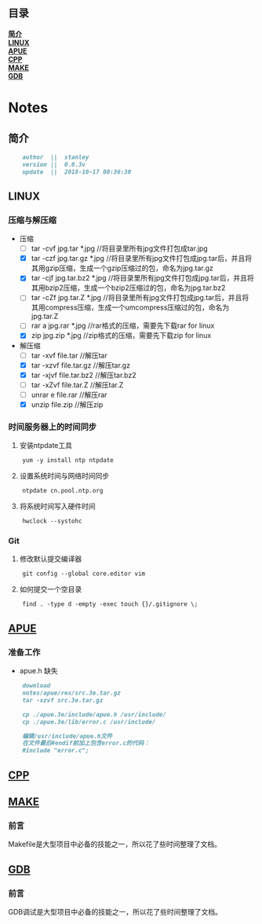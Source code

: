 **目录**
---

**[简介](#简介)**<br>
**[LINUX](#linux)**<br>
**[APUE](#apue)**<br>
**[CPP](#cpp)**<br>
**[MAKE](#make)**<br>
**[GDB](#gdb)**<br>

# Notes

## 简介
```markdown
    author  ||  stanley
    version ||  0.0.3v
    update  ||  2018-10-17 00:36:30
```

## LINUX

### 压缩与解压缩

- 压缩
    - [ ]  tar  -cvf    jpg.tar     *.jpg   //将目录里所有jpg文件打包成tar.jpg 
    - [x]  tar  -czf    jpg.tar.gz  *.jpg   //将目录里所有jpg文件打包成jpg.tar后，并且将其用gzip压缩，生成一个gzip压缩过的包，命名为jpg.tar.gz
    - [x]  tar  -cjf    jpg.tar.bz2 *.jpg   //将目录里所有jpg文件打包成jpg.tar后，并且将其用bzip2压缩，生成一个bzip2压缩过的包，命名为jpg.tar.bz2
    - [ ]  tar  -cZf    jpg.tar.Z   *.jpg   //将目录里所有jpg文件打包成jpg.tar后，并且将其用compress压缩，生成一个umcompress压缩过的包，命名为jpg.tar.Z
    - [ ]  rar  a       jpg.rar     *.jpg   //rar格式的压缩，需要先下载rar for linux
    - [x]  zip          jpg.zip     *.jpg   //zip格式的压缩，需要先下载zip for linux
    
- 解压缩
    - [ ]  tar  -xvf    file.tar        //解压tar
    - [x]  tar  -xzvf   file.tar.gz     //解压tar.gz
    - [x]  tar  -xjvf   file.tar.bz2    //解压tar.bz2
    - [ ]  tar  -xZvf   file.tar.Z      //解压tar.Z
    - [ ]  unrar    e   file.rar        //解压rar
    - [x]  unzip        file.zip        //解压zip

### 时间服务器上的时间同步

1.  安装ntpdate工具
```shell
    yum -y install ntp ntpdate
```
2.  设置系统时间与网络时间同步
```shell
    ntpdate cn.pool.ntp.org
```
3.  将系统时间写入硬件时间
```shell
    hwclock --systohc
```

### Git

1. 修改默认提交编译器
```shell
    git config --global core.editor vim
```
2. 如何提交一个空目录
```shell
    find . -type d -empty -exec touch {}/.gitignore \;
```

## [APUE](https://github.com/stanleyguo0207/notes/tree/master/apue/notes/apue.md)

### 准备工作

- apue.h 缺失
```markdown
    download
    notes/apue/res/src.3e.tar.gz     
    tar -xzvf src.3e.tar.gz

    cp ./apue.3e/include/apue.h /usr/include/
    cp ./apue.3e/lib/error.c /usr/include/

    编辑/usr/include/apue.h文件
    在文件最后#endif前加上包含error.c的代码：
    #include "error.c";
```

## [CPP](https://github.com/stanleyguo0207/notes/tree/master/cpp/notes/cpp.md)

## [MAKE](https://github.com/stanleyguo0207/notes/tree/master/make/notes/make.md)

### 前言

Makefile是大型项目中必备的技能之一，所以花了些时间整理了文档。

## [GDB](https://github.com/stanleyguo0207/notes/tree/master/gdb/notes/gdb.md)

### 前言

GDB调试是大型项目中必备的技能之一，所以花了些时间整理了文档。